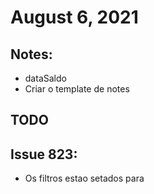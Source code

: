 # August 6, 2021

## Notes:
- dataSaldo
- Criar o template de notes

## TODO



## Issue 823:
- Os filtros estao setados para 